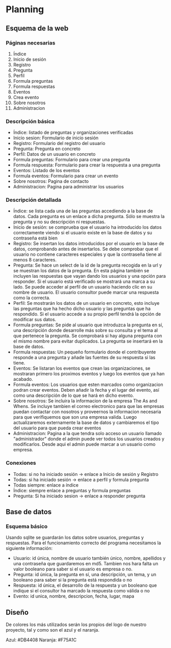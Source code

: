 # Planning 

## Esquema de la web

### Páginas necesarias

1. Índice
1. Inicio de sesión
1. Registro
1. Pregunta
1. Perfil
1. Formula preguntas
1. Formula respuestas
1. Eventos
1. Crea evento
1. Sobre nosotros
1. Administracion

### Descripción básica

* Índice: listado de preguntas y organizaciones verificadas
* Inicio sesion: Formulario de inicio sesión
* Registro: Formulario del registro del usuario
* Pregunta: Pregunta en concreto
* Perfil: Datos de un usuario en concreto
* Formula preguntas: Formulario para crear una pregunta
* Formula respuesta: Formulario para crear la respuesta a una pregunta
* Eventos: Listado de los eventos
* Formula eventos: Formulario para crear un evento
* Sobre nosotros: Pagina de contacto
* Administracion: Pagina para administrar los usuarios

### Descripción detallada

* Índice: se lista cada una de las preguntas accediendo a la base de datos. Cada pregunta es un enlace a dicha pregunta. Sólo se muestra la pregunta y no su descripción ni respuestas.
* Inicio de sesión: se comprueba que el usuario ha introducido los datos correctamente viendo si el usuario existe en la base de datos y su contraseña está bien
* Registro: Se insertan los datos introducidos por el usuario en la base de datos, comprobando antes de insertarlos. Se debe comprobar que el usuario no contiene caracteres especiales y que la contraseña tiene al menos 8 caracteres.
* Pregunta: Se hace un select de la id de la pregunta recogida en la url y se muestran los datos de la pregunta. En esta página también se incluyen las respuestas que vayan dando los usuarios y una opción para responder. Si el usuario está verificado se mostrará una marca a su lado. Se puede acceder al perfil de un usuario haciendo clic en su nombre de usuario. El usuario consultor puede marcar una respuesta como la correcta.
* Perfil: Se mostrarán los datos de un usuario en concreto, esto incluye las preguntas que ha hecho dicho usuario y las preguntas que ha respondido. Si el usuario accede a su propio perfil tendrá la opción de modificar sus datos.
* Formula preguntas: Se pide al usuario que introduzca la pregunta en sí, una descripción donde desarrolle más sobre su consulta y el tema al que pertenece la pregunta. Se comprobará si hay alguna pregunta con el mismo nombre para evitar duplicados. La pregunta se insertará en la base de datos.
* Formula respuestas: Un pequeño formulario donde el contribuyente responde a una pregunta y añade las fuentes de su respuesta si las tiene.
* Eventos: Se listaran los eventos que crean las organizaciones, se mostraran primero los proximos eventos y luego los eventos que ya han acabado. 
* Formula eventos: Los usuarios que esten marcados como organizacion podran crear eventos. Deben añadir la fecha y el lugar del evento, así como una descripción de lo que se hará en dicho evento. 
* Sobre nosotros: Se incluira la informacion de la empresa The As and Whens. Se incluye tambien el correo electronico para que las empresas puedan contactar con nosotros y proveernos la informacion necesaria para que verifiquemos que son una empresa valida. Luego actualizaremos externamente la base de datos y cambiaremos el tipo del usuario para que pueda crear eventos 
* Administracion: Pagina a la que tendra solo acceso un usuario llamado "administrador" donde el admin puede ver todos los usuarios creados y modificarlos. Desde aqui el admin puede marcar a un usuario como empresa.
### Conexiones

* Todas: si no ha iniciado sesión -> enlace a Inicio de sesión y Registro
* Todas: si ha iniciado sesión -> enlace a perfil y formula pregunta
* Todas siempre: enlace a índice
* Índice: siempre enlace a preguntas y formula preguntas
* Pregunta: Si ha iniciado sesion -> enlace a responder pregunta

## Base de datos

### Esquema básico

Usando sqlite se guardarán los datos sobre usuarios, preguntas y respuestas. Para el funcionamiento correcto del programa necesitamos la siguiente información:
* Usuario: id única, nombre de usuario también único, nombre, apellidos y una contraseña que guardaremos en md5. Tambien nos hara falta un valor booleano para saber si el usuario es empresa o no. 
* Pregunta: id única, la pregunta en sí, una descripción, un tema, y un booleano para saber si la pregunta está respondida o no
* Respuesta: id única, el desarrollo de la respuesta y un booleano que indique si el consultor ha marcado la respuesta como válida o no
* Evento: id unica, nombre, descripcion, fecha, lugar, mapa

## Diseño
De colores los más utilizados serán los propios del logo de nuestro proyecto, tal y como son el azul y el naranja.

Azul: #DB4408
Naranja: #F75A1C


